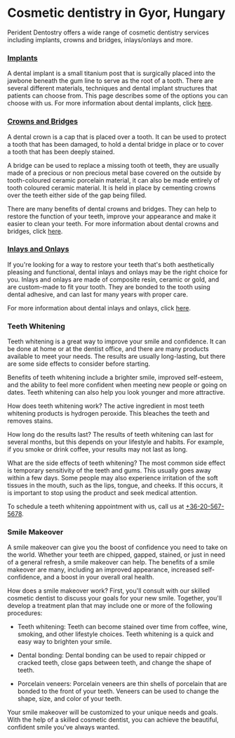 # Cosmetic dentistry in Gyor, Hungary

Perident Dentostry offers a wide range of cosmetic dentistry services including implants, crowns and bridges, inlays/onlays and more.

### [Implants](/dental-services/cosmetic-dentistry/dental-implants-gyor)

A dental implant is a small titanium post that is surgically placed into the jawbone beneath the gum line to serve as the root of a tooth. There are several different materials, techniques and dental implant structures that patients can choose from. This page describes some of the options you can choose with us. For more information about dental implants, click [here](/dental-services/cosmetic-dentistry/dental-implants-gyor).

### [Crowns and Bridges](/dental-services/cosmetic-dentistry/crowns-and-bridges-gyor)

A dental crown is a cap that is placed over a tooth. It can be used to protect a tooth that has been damaged, to hold a dental bridge in place or to cover a tooth that has been deeply stained.

A bridge can be used to replace a missing tooth ot teeth, they are usually made of a precious or non precious metal base covered on the outside by tooth-coloured ceramic porcelain material, it can also be made entirely of tooth coloured ceramic material. It is held in place by cementing crowns over the teeth either side of the gap being filled.

There are many benefits of dental crowns and bridges. They can help to restore the function of your teeth, improve your appearance and make it easier to clean your teeth. For more information about dental crowns and bridges, click [here](/dental-services/cosmetic-dentistry/crowns-and-bridges-gyor-gyor).

### [Inlays and Onlays](/dental-services/cosmetic-dentistry/inlays-and-onlays-gyor)
If you're looking for a way to restore your teeth that's both aesthetically pleasing and functional, dental inlays and onlays may be the right choice for you. Inlays and onlays are made of composite resin, ceramic or gold, and are custom-made to fit your tooth. They are bonded to the tooth using dental adhesive, and can last for many years with proper care.

For more information about dental inlays and onlays, click [here](/dental-services/cosmetic-dentistry/inlays-and-onlays-gyor).

### Teeth Whitening

Teeth whitening is a great way to improve your smile and confidence. It can be done at home or at the dentist office, and there are many products available to meet your needs. The results are usually long-lasting, but there are some side effects to consider before starting.

Benefits of teeth whitening include a brighter smile, improved self-esteem, and the ability to feel more confident when meeting new people or going on dates. Teeth whitening can also help you look younger and more attractive.

How does teeth whitening work? The active ingredient in most teeth whitening products is hydrogen peroxide. This bleaches the teeth and removes stains.

How long do the results last? The results of teeth whitening can last for several months, but this depends on your lifestyle and habits. For example, if you smoke or drink coffee, your results may not last as long.

What are the side effects of teeth whitening? The most common side effect is temporary sensitivity of the teeth and gums. This usually goes away within a few days. Some people may also experience irritation of the soft tissues in the mouth, such as the lips, tongue, and cheeks. If this occurs, it is important to stop using the product and seek medical attention.

To schedule a teeth whitening appointment with us, call us at <a href="tel:+36-20-567-5678">+36-20-567-5678</a>.

### Smile Makeover

A smile makeover can give you the boost of confidence you need to take on the world. Whether your teeth are chipped, gapped, stained, or just in need of a general refresh, a smile makeover can help. The benefits of a smile makeover are many, including an improved appearance, increased self-confidence, and a boost in your overall oral health.

How does a smile makeover work? First, you'll consult with our skilled cosmetic dentist to discuss your goals for your new smile. Together, you'll develop a treatment plan that may include one or more of the following procedures:

- Teeth whitening: Teeth can become stained over time from coffee, wine, smoking, and other lifestyle choices. Teeth whitening is a quick and easy way to brighten your smile.

- Dental bonding: Dental bonding can be used to repair chipped or cracked teeth, close gaps between teeth, and change the shape of teeth.

- Porcelain veneers: Porcelain veneers are thin shells of porcelain that are bonded to the front of your teeth. Veneers can be used to change the shape, size, and color of your teeth.

Your smile makeover will be customized to your unique needs and goals. With the help of a skilled cosmetic dentist, you can achieve the beautiful, confident smile you've always wanted.
